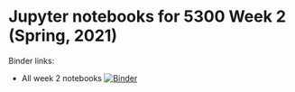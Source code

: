 # Jupyter notebooks for 5300 Week 2 (Spring, 2021)

Binder links:

* All week 2 notebooks [![Binder](https://mybinder.org/badge_logo.svg)](https://mybinder.org/v2/gh/furnstahl/5300-notebooks/master?filepath=2020_week_2)


